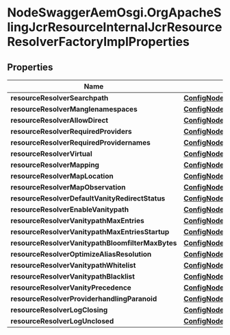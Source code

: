 # NodeSwaggerAemOsgi.OrgApacheSlingJcrResourceInternalJcrResourceResolverFactoryImplProperties

## Properties
Name | Type | Description | Notes
------------ | ------------- | ------------- | -------------
**resourceResolverSearchpath** | [**ConfigNodePropertyArray**](ConfigNodePropertyArray.md) |  | [optional] 
**resourceResolverManglenamespaces** | [**ConfigNodePropertyBoolean**](ConfigNodePropertyBoolean.md) |  | [optional] 
**resourceResolverAllowDirect** | [**ConfigNodePropertyBoolean**](ConfigNodePropertyBoolean.md) |  | [optional] 
**resourceResolverRequiredProviders** | [**ConfigNodePropertyArray**](ConfigNodePropertyArray.md) |  | [optional] 
**resourceResolverRequiredProvidernames** | [**ConfigNodePropertyArray**](ConfigNodePropertyArray.md) |  | [optional] 
**resourceResolverVirtual** | [**ConfigNodePropertyArray**](ConfigNodePropertyArray.md) |  | [optional] 
**resourceResolverMapping** | [**ConfigNodePropertyArray**](ConfigNodePropertyArray.md) |  | [optional] 
**resourceResolverMapLocation** | [**ConfigNodePropertyString**](ConfigNodePropertyString.md) |  | [optional] 
**resourceResolverMapObservation** | [**ConfigNodePropertyArray**](ConfigNodePropertyArray.md) |  | [optional] 
**resourceResolverDefaultVanityRedirectStatus** | [**ConfigNodePropertyInteger**](ConfigNodePropertyInteger.md) |  | [optional] 
**resourceResolverEnableVanitypath** | [**ConfigNodePropertyBoolean**](ConfigNodePropertyBoolean.md) |  | [optional] 
**resourceResolverVanitypathMaxEntries** | [**ConfigNodePropertyInteger**](ConfigNodePropertyInteger.md) |  | [optional] 
**resourceResolverVanitypathMaxEntriesStartup** | [**ConfigNodePropertyBoolean**](ConfigNodePropertyBoolean.md) |  | [optional] 
**resourceResolverVanitypathBloomfilterMaxBytes** | [**ConfigNodePropertyInteger**](ConfigNodePropertyInteger.md) |  | [optional] 
**resourceResolverOptimizeAliasResolution** | [**ConfigNodePropertyBoolean**](ConfigNodePropertyBoolean.md) |  | [optional] 
**resourceResolverVanitypathWhitelist** | [**ConfigNodePropertyArray**](ConfigNodePropertyArray.md) |  | [optional] 
**resourceResolverVanitypathBlacklist** | [**ConfigNodePropertyArray**](ConfigNodePropertyArray.md) |  | [optional] 
**resourceResolverVanityPrecedence** | [**ConfigNodePropertyBoolean**](ConfigNodePropertyBoolean.md) |  | [optional] 
**resourceResolverProviderhandlingParanoid** | [**ConfigNodePropertyBoolean**](ConfigNodePropertyBoolean.md) |  | [optional] 
**resourceResolverLogClosing** | [**ConfigNodePropertyBoolean**](ConfigNodePropertyBoolean.md) |  | [optional] 
**resourceResolverLogUnclosed** | [**ConfigNodePropertyBoolean**](ConfigNodePropertyBoolean.md) |  | [optional] 



